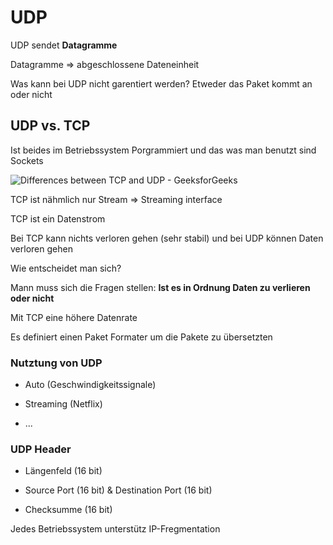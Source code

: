 # UDP

UDP sendet **Datagramme**

Datagramme => abgeschlossene Dateneinheit

Was kann bei UDP nicht garentiert werden?
Etweder das Paket kommt an oder nicht



## UDP vs. TCP

Ist beides im Betriebssystem Porgrammiert und das was man benutzt sind Sockets

![Differences between TCP and UDP - GeeksforGeeks](https://media.geeksforgeeks.org/wp-content/uploads/20230406112559/TCP-3.png)

TCP ist nähmlich nur Stream => Streaming interface

TCP ist ein Datenstrom

Bei TCP kann nichts verloren gehen (sehr stabil) und bei UDP können Daten verloren gehen



Wie entscheidet man sich?

Mann muss sich die Fragen stellen: **Ist es in Ordnung Daten zu verlieren oder nicht**

Mit TCP eine höhere Datenrate



Es definiert einen Paket Formater um die Pakete zu übersetzten



### Nutztung von UDP

- Auto (Geschwindigkeitssignale)

- Streaming (Netflix)

- ...



### UDP Header

- Längenfeld (16 bit)

- Source Port (16 bit) & Destination Port (16 bit)

- Checksumme (16 bit)



Jedes Betriebssystem unterstütz IP-Fregmentation


